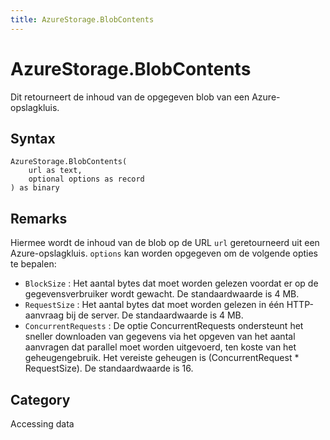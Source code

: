 ```yaml
---
title: AzureStorage.BlobContents
---
```


# AzureStorage.BlobContents


Dit retourneert de inhoud van de opgegeven blob van een Azure-opslagkluis.


## Syntax

```powerquery
AzureStorage.BlobContents(
    url as text,
    optional options as record
) as binary
```


## Remarks

Hiermee wordt de inhoud van de blob op de URL <code>url</code> geretourneerd uit een Azure-opslagkluis. <code>options</code> kan worden opgegeven om de volgende opties te bepalen:    <ul><li><code>BlockSize</code> : Het aantal bytes dat moet worden gelezen voordat er op de gegevensverbruiker wordt gewacht. De standaardwaarde is 4 MB.</li><li><code>RequestSize</code> : Het aantal bytes dat moet worden gelezen in &#233;&#233;n HTTP-aanvraag bij de server. De standaardwaarde is 4 MB.</li><li><code>ConcurrentRequests</code> : De optie ConcurrentRequests ondersteunt het sneller downloaden van gegevens via het opgeven van het aantal aanvragen dat parallel moet worden uitgevoerd, ten koste van het geheugengebruik. Het vereiste geheugen is (ConcurrentRequest \* RequestSize). De standaardwaarde is 16.</li></ul>



## Category
Accessing data
